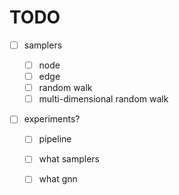 # TODO

-   [ ] samplers

    -   [ ] node
    -   [ ] edge
    -   [ ] random walk
    -   [ ] multi-dimensional random walk

-   [ ] experiments?

    -   [ ] pipeline

    -   [ ] what samplers

    -   [ ] what gnn

        